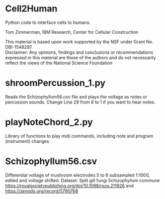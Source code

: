 # Cell2Human

Python code to interface cells to humans.

Tom Zimmerman, IBM Research, Center for Cellular Construction

This material is based upon work supported by the NSF under Grant No. DBI-1548297.  
Disclaimer:  Any opinions, findings and conclusions or recommendations expressed in this material are those of the authors and do not necessarily reflect the views of the National Science Foundation

# shroomPercussion_1.py #
Reads the Schizophyllum56.csv file and plays the voltage as notes or percussion sounds.
Change Line 29 from 9 to 1 if you want to hear notes.

# playNoteChord_2.py #
Library of functions to play midi commands, including note and program (instrument) changes

# Schizophyllum56.csv #
Differential voltage of mushroom electrodes 5 to 6 subsampled 1:1000, edited and voltage shifted.
Dataset: Split gill fungi Schizophyllum commune
https://royalsocietypublishing.org/doi/10.1098/rsos.211926 and 
https://zenodo.org/record/5790768

